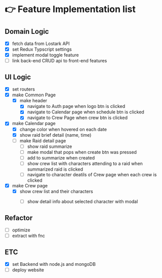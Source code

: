 # 👉 Feature Implementation list

## Domain Logic
- [x] fetch data from Lostark API
- [x] set Redux Typscript settings
- [x] implement modal toggle feature
- [ ] link back-end CRUD api to front-end features

## UI Logic
- [x] set routers
- [x] make Common Page
  - [x] make header
    - [x] navigate to Auth page when logo btn is clicked
    - [x] navigate to Calendar page when schedule btn is clicked
    - [x] navigate to Crew Page when crew btn is clicked
- [x] make Calendar page
  - [x] change color when hovered on each date
  - [x] show raid brief detail (name, time)
  - [ ] make Raid detail page
    - [ ] show raid summarize
    - [ ] make modal that pops when create btn was pressed
    - [ ] add to summarize when created
    - [ ] show crew list with characters attending to a raid when summarized raid is clicked
    - [ ] navigate to character deatils of Crew page when each crew is clicked 
- [x] make Crew page
  - [x] show crew list and their characters
    - [ ] show detail info about selected character with modal


## Refactor
- [ ] optimize
- [ ] extract with fnc

## ETC
- [x] set Backend with node.js and mongoDB
- [ ] deploy website